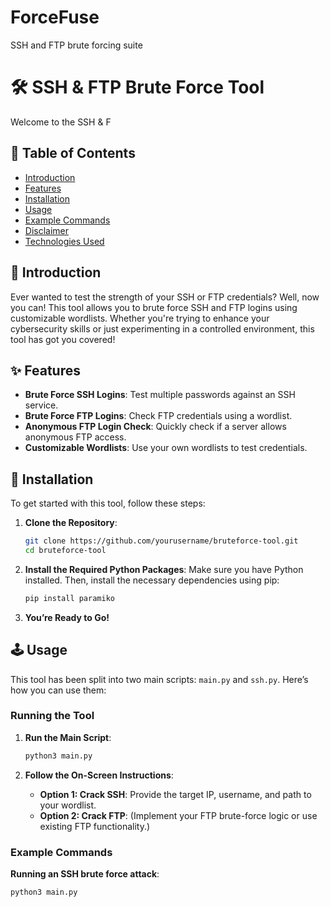 # ForceFuse
SSH and FTP brute forcing suite 
# 🛠️ SSH & FTP Brute Force Tool

Welcome to the SSH & F

## 📜 Table of Contents

- [Introduction](#introduction)
- [Features](#features)
- [Installation](#installation)
- [Usage](#usage)
- [Example Commands](#example-commands)
- [Disclaimer](#disclaimer)
- [Technologies Used](#technologies-used)

## 🎉 Introduction

Ever wanted to test the strength of your SSH or FTP credentials? Well, now you can! This tool allows you to brute force SSH and FTP logins using customizable wordlists. Whether you're trying to enhance your cybersecurity skills or just experimenting in a controlled environment, this tool has got you covered!

## ✨ Features

- **Brute Force SSH Logins**: Test multiple passwords against an SSH service.
- **Brute Force FTP Logins**: Check FTP credentials using a wordlist.
- **Anonymous FTP Login Check**: Quickly check if a server allows anonymous FTP access.
- **Customizable Wordlists**: Use your own wordlists to test credentials.

## 🚀 Installation

To get started with this tool, follow these steps:

1. **Clone the Repository**:
    ```bash
    git clone https://github.com/yourusername/bruteforce-tool.git
    cd bruteforce-tool
    ```

2. **Install the Required Python Packages**:
    Make sure you have Python installed. Then, install the necessary dependencies using pip:
    ```bash
    pip install paramiko
    ```

3. **You’re Ready to Go!**

## 🕹️ Usage

This tool has been split into two main scripts: `main.py` and `ssh.py`. Here’s how you can use them:

### **Running the Tool**

1. **Run the Main Script**:
    ```bash
    python3 main.py
    ```

2. **Follow the On-Screen Instructions**:
   - **Option 1: Crack SSH**: Provide the target IP, username, and path to your wordlist.
   - **Option 2: Crack FTP**: (Implement your FTP brute-force logic or use existing FTP functionality.)

### **Example Commands**

**Running an SSH brute force attack**:
```bash
python3 main.py
